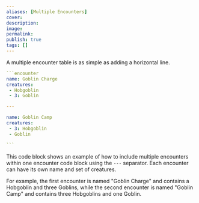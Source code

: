 ```yaml
---
aliases: [Multiple Encounters]
cover: 
description: 
image: 
permalink: 
publish: true
tags: []
---
```


A multiple encounter table is as simple as adding a horizontal line.

````yaml
```encounter
name: Goblin Charge
creatures:
 - Hobgoblin
 - 3: Goblin

---

name: Goblin Camp
creatures:
 - 3: Hobgoblin
 - Goblin

```
````

This code block shows an example of how to include multiple encounters within one encounter code block using the `---` separator. Each encounter can have its own name and set of creatures.

For example, the first encounter is named "Goblin Charge" and contains a Hobgoblin and three Goblins, while the second encounter is named "Goblin Camp" and contains three Hobgoblins and one Goblin.